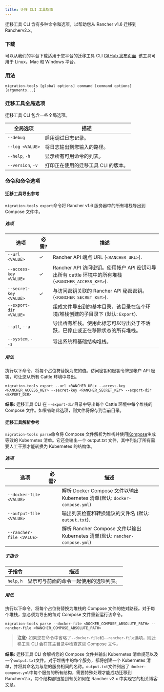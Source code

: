 ```yaml
---
title: 迁移 CLI 工具指南
---
```


迁移工具 CLI 含有多种命令和选项，以帮助您从 Rancher v1.6 迁移到 Rancherv2.x。

### 下载

可以从我们的平台下载适用于您平台的迁移工具 CLI [GitHub 发布页面](https://github.com/rancher/migration-tools/releases). 该工具可用于 Linux，Mac 和 Windows 平台。

### 用法

```
migration-tools [global options] command [command options] [arguments...]
```

### 迁移工具全局选项

迁移工具 CLI 包含一些全局选项。

| 全局选项          | 描述                                |
| ----------------- | ----------------------------------- |
| `--debug`         | 启用调试日志记录。                  |
| `--log <VALUE>`   | 将日志输出到您输入的路径。          |
| `--help`, `-h`    | 显示所有可用命令的列表。            |
| `--version`, `-v` | 打印正在使用的迁移工具 CLI 的版本。 |

### 命令和命令选项

#### 迁移工具导出参考

`migration-tools export`命令将 Rancher v1.6 服务器中的所有堆栈导出到 Compose 文件中。

##### 选项

| 选项                   | 必需? | 描述                                                                                                |
| ---------------------- | ----- | --------------------------------------------------------------------------------------------------- |
| `--url <VALUE>`        | ✓     | Rancher API 端点 URL (`<RANCHER_URL>`).                                                             |
| `--access-key <VALUE>` | ✓     | Rancher API 访问密钥。使用帐户 API 密钥可导出所有 cattle 环境中的所有堆栈 (`<RANCHER_ACCESS_KEY>`). |
| `--secret-key <VALUE>` | ✓     | 与访问密钥关联的 Rancher API 秘密密钥。(`<RANCHER_SECRET_KEY>`).                                    |
| `--export-dir <VALUE>` |       | 组成文件导出到的基本目录，该目录在每个环境/堆栈创建的子目录下 (默认: `Export`).                     |
| `--all`, `--a`         |       | 导出所有堆栈。使用此标志可以导出处于不活跃，已停止或正在移除状态的所有堆栈。                        |
| `--system`, `--s`      |       | 导出系统和基础结构堆栈。                                                                            |

##### 用法

执行以下命令，将每个占位符替换为您的值。访问密钥和密钥令牌是帐户 API 密钥，可让您从所有 Cattle 环境中导出。

```
migration-tools export --url <RANCHER_URL> --access-key <RANCHER_ACCESS_KEY> --secret-key <RANCHER_SECRET_KEY> --export-dir <EXPORT_DIR>
```

**结果:** 迁移工具 CLI 在 `--export-dir`目录中导出每个 Cattle 环境中每个堆栈的 Compose 文件。如果省略此选项，则文件将保存到当前目录。

#### 迁移工具解析参考

`migration-tools parse`命令将 Compose 文件解析为堆栈并使用[Kompose](https://github.com/kubernetes/kompose)生成等效的 Kubernetes 清单。它还会输出一个 output.txt 文件，其中列出了所有需要人工干预才能转换为 Kubernetes 的结构体。

##### 选项

| 选项                     | 必需? | 描述                                                                         |
| ------------------------ | ----- | ---------------------------------------------------------------------------- |
| `--docker-file <VALUE>`  |       | 解析 Docker Compose 文件以输出 Kubernetes 清单(默认: `docker-compose.yml`)   |
| `--output-file <VALUE>`  |       | 输出列表检查和转换建议的文件名 (默认: `output.txt`).                         |
| `--rancher-file <VALUE>` |       | 解析 Rancher Compose 文件以输出 Kubernetes 清单(默认: `rancher-compose.yml`) |

##### 子指令

| 子指令      | 描述                                   |
| ----------- | -------------------------------------- |
| `help`, `h` | 显示可与前面的命令一起使用的选项列表。 |

##### 用法

执行以下命令，将每个占位符替换为堆栈的 Compose 文件的绝对路径。对于每个堆栈，您必须为导出的每对 Compose 文件重新运行该命令。

```
migration-tools parse --docker-file <DOCKER_COMPOSE_ABSOLUTE_PATH> --rancher-file <RANCHER_COMPOSE_ABSOLUTE_PATH>
```

> **注意:** 如果您在命令中省略了`--docker-file`和`--rancher-file`选项，则迁移工具 CLI 会在其主目录中检查这些 Compose 文件。

**结果:** 迁移工具 CLI 会解析您的 Compose 文件并输出 Kubernetes 清单规范以及一个`output.txt`文件。对于堆栈中的每个服务，都将创建一个 Kubernetes 清单，并将其命名为与您的服务相同的名称。`output.txt`文件列出了 `docker-compose.yml`中每个服务的所有结构，需要特殊处理才能成功迁移到 Rancherv2.x。每个结构都链接到有关如何在 Rancher v2.x 中实现它的相关博客文章。
